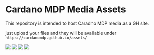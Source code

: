 # Cardano MDP Media Assets

This repository is intended to host Caradno MDP media as a GH site.

just upload your files and they will be available under `https://cardanomdp.github.io/assets/`

![](https://cardanomdp.github.io/assets/CardanoMDP-640.jpg)
![](https://cardanomdp.github.io/assets/CardanoMDP-256.jpg)
![](https://cardanomdp.github.io/assets/CardanoMDP-128.jpg)
![](https://cardanomdp.github.io/assets/CardanoMDP-64.jpg)
